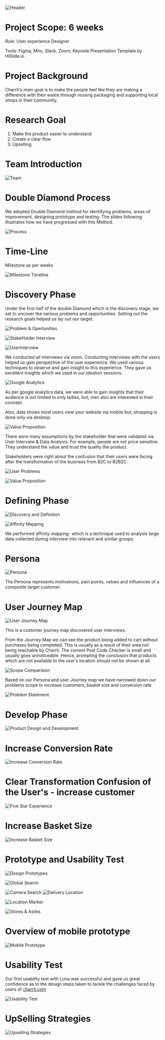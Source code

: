 ![Header](Charlii_Img/CH_Header.jpeg)



# Project Scope: 6 weeks

Role: User experience Designer

Tools: Figma, Miro, Slack, Zoom, Keynote Presentation Template by HiSlide.io

# Project Background

Charrli's main goal is to make the people feel like they are making a difference with their waste through reusing packaging and supporting local shops in their community.

# Research Goal

1. Make the product easier to understand
2. Create a clear flow
3. Upselling

# Team Introduction

![Team](Charlii_Img/CH_Teams.jpeg)

# Double Diamond Process

We adopted Double Diamond method for identifying problems, areas of improvement, designing prototype and testing. The slides following illustrates how we have progressed with this Method.

![Process](Charlii_Img/CH_OurProcess.jpeg)

# Time-Line

Milestone as per weeks

![Milestone Timeline](Charlii_Img/CH_TimeLine.jpeg)

# Discovery Phase

Under the first half of the double Diamond which is the discovery stage, we set to uncover the various problems and opportunities. Setting out the research goals helped us lay out our target.

![Problem & Opertunities](Charlii_Img/CH_DiscoveryPhase_1.jpeg)

![StakeHolder Interview](Charlii_Img/CH_DiscoveryPhase_2.jpeg)

![UserInterview](Charlii_Img/CH_DiscoveryPhase_3.jpeg)

We conducted all interviews via zoom. Conducting interviews with the users helped us gain perspective of the user experience. We used various techniques to observe and gain insight to this experience. They gave us excellent insights which we used in our ideation sessions.

![Google Analytics](Charlii_Img/CH_GoogleAnalytics.jpeg)


As per google analytics data, we were able to gain insights that their audience is not limited to only ladies, but, men also are interested in their concept.

Also, data shows most users view your website via mobile but, shopping is done only via desktop.

![Value Proposition](Charlii_Img/CH_ValueProposition.jpeg)

There were many assumptions by the stakeholder that were validated via User Interview & Data Analysis. For example, people are not price sensitive. They understand the value and trust the quality the product.

Stakeholders were right about the confusion that their users were facing after the transformation of the business from B2C to B2B2C.

![User Problems](Charlii_Img/CH_UserJourney.jpeg)

![Value Proposition](Charlii_Img/CH_ValueProposition_UserJourney.jpeg)
# Defining Phase

![Discovery and Definition](Charlii_Img/CH_DiscoveryDefination.jpeg)

![Affinity Mapping](Charlii_Img/CH_AffinityMapping.jpeg)


We performed affinity mapping- which is a technique used to analysis large data collected during interview into relevant and similar groups.

# Persona

![Persona](Charlii_Img/CH_Persona.jpeg)

The Persona represents motivations, pain points, values and influences of a composite target customer.

# User Journey Map

![User Journey Map](Charlii_Img/CH_UserJourneyMap.jpeg)


This is a customer journey map discovered user interviews.

From the Journey Map we can see the product being added to cart without purchases being completed. This is usually as a result of their area not being reachable by Charrli. The current Post Code Checker is small and usually goes unnoticeable. Hence, prompting the conclusion that products which are not available to the user’s location should not be shown at all.

![Scope Comparision](Charlii_Img/CH_ScopeComparision.jpeg)

Based on our Persona and user Journey map we have narrowed down our problems scope to increase customers, basket size and conversion rate.

![Problem Statement](Charlii_Img/CH_ProblemStatement.jpeg)

# Develop Phase

![Product Design and Development](Charlii_Img/CH_ProductDesignDevelopment.jpeg)

# Increase Conversion Rate

![Increase Conversion Rate](Charlii_Img/CH_IncreaseConversionRate.jpeg)
# Clear Transformation Confusion of the User's - increase customer

![Five Star Experience](Charlii_Img/CH_FiveStarExperiance.jpeg)
# Increase Basket Size

![Increase Basket Size](Charlii_Img/CH_IncreaseBasketSize.jpeg)
# Prototype and Usability Test

![Design Prototypes](Charlii_Img/CH_DesignsPrototypes.jpeg)

![Global Search](Charlii_Img/CH_GlobalSearch.jpeg)

![Camera Search](Charlii_Img/CH_SearchCamera.jpeg)
![Delivery Location](Charlii_Img/CH_DeliveryLocation.jpeg)

![Location Marker](Charlii_Img/CH_LocationLabel.jpeg)

![Stores & Asiles](Charlii_Img/CH_StoresAisles.jpeg)

# Overview of mobile prototype

![Mobile Prototype](Charlii_Img/CH_MobilePrototype.jpeg)

# Usability Test

Our first usability test with Luna was successful and gave us great confidence as to the design steps taken to tackle the challenges faced by users of [charrli.com](http://charrli.com/)

![Usability Test](Charlii_Img/CH_UsabilityTest.jpeg)


# UpSelling Strategies

![Upselling Strategies](Charlii_Img/CH_UpsellingStrategy.jpeg)






